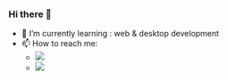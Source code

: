 ### Hi there 👋

- 🌱 I’m currently learning : web & desktop development
- 📫 How to reach me:
  -  <a href="https://www.instagram.com/qq_iq"><img wdith="20" src="https://img.shields.io/badge/Instagram-E4405F?style=for-the-badge&logo=instagram&logoColor=white"/></a>
  -  <a href="https://www.youtube.com/c/JUSTSAIF/videos"><img wdith="20" style="border-radius=10" src="https://img.shields.io/badge/YouTube-FF0000?style=for-the-badge&logo=youtube&logoColor=white"/></a>
